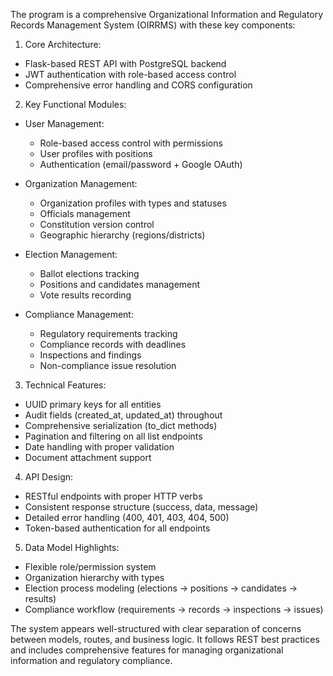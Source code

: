 The program is a comprehensive Organizational Information and Regulatory Records Management System (OIRRMS) with these key components:

1. Core Architecture:

- Flask-based REST API with PostgreSQL backend
- JWT authentication with role-based access control
- Comprehensive error handling and CORS configuration

2. Key Functional Modules:

- User Management:

  - Role-based access control with permissions
  - User profiles with positions
  - Authentication (email/password + Google OAuth)

- Organization Management:

  - Organization profiles with types and statuses
  - Officials management
  - Constitution version control
  - Geographic hierarchy (regions/districts)

- Election Management:

  - Ballot elections tracking
  - Positions and candidates management
  - Vote results recording

- Compliance Management:

  - Regulatory requirements tracking
  - Compliance records with deadlines
  - Inspections and findings
  - Non-compliance issue resolution

3. Technical Features:

- UUID primary keys for all entities
- Audit fields (created_at, updated_at) throughout
- Comprehensive serialization (to_dict methods)
- Pagination and filtering on all list endpoints
- Date handling with proper validation
- Document attachment support

4. API Design:

- RESTful endpoints with proper HTTP verbs
- Consistent response structure (success, data, message)
- Detailed error handling (400, 401, 403, 404, 500)
- Token-based authentication for all endpoints

5. Data Model Highlights:

- Flexible role/permission system
- Organization hierarchy with types
- Election process modeling (elections → positions → candidates → results)
- Compliance workflow (requirements → records → inspections → issues)

The system appears well-structured with clear separation of concerns between models, routes, and business logic. It follows REST best practices and includes comprehensive features for managing organizational information and regulatory compliance.

 
 
